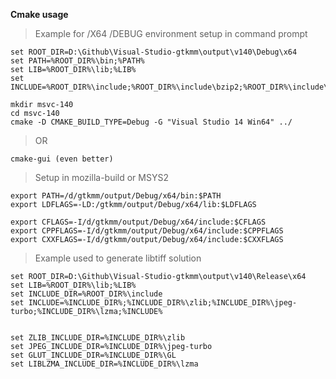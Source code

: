 **Cmake usage**

>Example for /X64 /DEBUG environment setup in command prompt

	set ROOT_DIR=D:\Github\Visual-Studio-gtkmm\output\v140\Debug\x64
	set PATH=%ROOT_DIR%\bin;%PATH%
	set LIB=%ROOT_DIR%\lib;%LIB%
	set INCLUDE=%ROOT_DIR%\include;%ROOT_DIR%\include\bzip2;%ROOT_DIR%\include\zlib;;%INCLUDE%

	mkdir msvc-140
	cd msvc-140
	cmake -D CMAKE_BUILD_TYPE=Debug -G "Visual Studio 14 Win64" ../

>OR

	cmake-gui (even better)

>Setup in mozilla-build or MSYS2

	export PATH=/d/gtkmm/output/Debug/x64/bin:$PATH
	export LDFLAGS=-LD:/gtkmm/output/Debug/x64/lib:$LDFLAGS

	export CFLAGS=-I/d/gtkmm/output/Debug/x64/include:$CFLAGS
	export CPPFLAGS=-I/d/gtkmm/output/Debug/x64/include:$CPPFLAGS
	export CXXFLAGS=-I/d/gtkmm/output/Debug/x64/include:$CXXFLAGS

>Example used to generate libtiff solution

	set ROOT_DIR=D:\Github\Visual-Studio-gtkmm\output\v140\Release\x64
	set LIB=%ROOT_DIR%\lib;%LIB%
	set INCLUDE_DIR=%ROOT_DIR%\include
	set INCLUDE=%INCLUDE_DIR%;%INCLUDE_DIR%\zlib;%INCLUDE_DIR%\jpeg-turbo;%INCLUDE_DIR%\lzma;%INCLUDE%
	
	
	set ZLIB_INCLUDE_DIR=%INCLUDE_DIR%\zlib
	set JPEG_INCLUDE_DIR=%INCLUDE_DIR%\jpeg-turbo
	set GLUT_INCLUDE_DIR=%INCLUDE_DIR%\GL
	set LIBLZMA_INCLUDE_DIR=%INCLUDE_DIR%\lzma
	